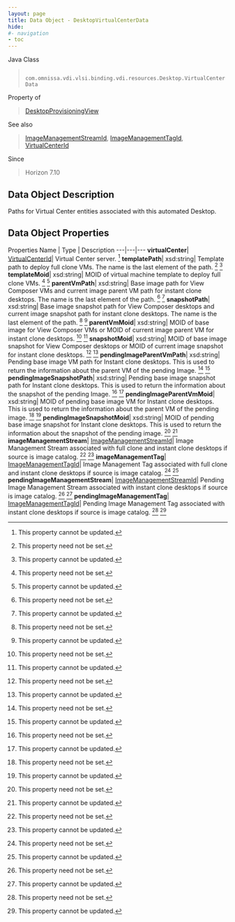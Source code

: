 ```yaml
---
layout: page
title: Data Object - DesktopVirtualCenterData
hide:
#- navigation
- toc
---
```






Java Class
> ` com.omnissa.vdi.vlsi.binding.vdi.resources.Desktop.VirtualCenterData`

Property of
> [DesktopProvisioningView](vdi.resources.Desktop.DesktopProvisioningView.md#field_detail)

See also
> [ImageManagementStreamId](vdi.entity.ImageManagementStreamId.md), [ImageManagementTagId](vdi.entity.ImageManagementTagId.md), [VirtualCenterId](vdi.entity.VirtualCenterId.md)

Since
> Horizon 7.10


## Data Object Description

Paths for Virtual Center entities associated with this automated Desktop.

## Data Object Properties
Properties
Name |  Type |  Description
---|---|---
**virtualCenter**| [VirtualCenterId](vdi.entity.VirtualCenterId.md)|  Virtual Center server. [^2]
**templatePath**|  xsd:string|  Template path to deploy full clone VMs. The name is the last element of the path. [^1] [^2]
**templateMoid**|  xsd:string|  MOID of virtual machine template to deploy full clone VMs. [^1] [^2]
**parentVmPath**|  xsd:string|  Base image path for View Composer VMs and current image parent VM path for instant clone desktops. The name is the last element of the path. [^1] [^2]
**snapshotPath**|  xsd:string|  Base image snapshot path for View Composer desktops and current image snapshot path for instant clone desktops. The name is the last element of the path. [^1] [^2]
**parentVmMoid**|  xsd:string|  MOID of base image for View Composer VMs or MOID of current image parent VM for instant clone desktops. [^1] [^2]
**snapshotMoid**|  xsd:string|  MOID of base image snapshot for View Composer desktops or MOID of current image snapshot for instant clone desktops. [^1] [^2]
**pendingImageParentVmPath**|  xsd:string|  Pending base image VM path for Instant clone desktops. This is used to return the information about the parent VM of the pending Image. [^1] [^2]
**pendingImageSnapshotPath**|  xsd:string|  Pending base image snapshot path for Instant clone desktops. This is used to return the information about the snapshot of the pending Image. [^1] [^2]
**pendingImageParentVmMoid**|  xsd:string|  MOID of pending base image VM for Instant clone desktops. This is used to return the information about the parent VM of the pending image. [^1] [^2]
**pendingImageSnapshotMoid**|  xsd:string|  MOID of pending base image snapshot for Instant clone desktops. This is used to return the information about the snapshot of the pending image. [^1] [^2]
**imageManagementStream**| [ImageManagementStreamId](vdi.entity.ImageManagementStreamId.md)|  Image Management Stream associated with full clone and instant clone desktops if source is image catalog. [^1] [^2]
**imageManagementTag**| [ImageManagementTagId](vdi.entity.ImageManagementTagId.md)|  Image Management Tag associated with full clone and instant clone desktops if source is image catalog. [^1] [^2]
**pendingImageManagementStream**| [ImageManagementStreamId](vdi.entity.ImageManagementStreamId.md)|  Pending Image Management Stream associated with instant clone desktops if source is image catalog. [^1] [^2]
**pendingImageManagementTag**| [ImageManagementTagId](vdi.entity.ImageManagementTagId.md)|  Pending Image Management Tag associated with instant clone desktops if source is image catalog. [^1] [^2]


 


[^1]: This property need not be set.
[^2]: This property cannot be updated.